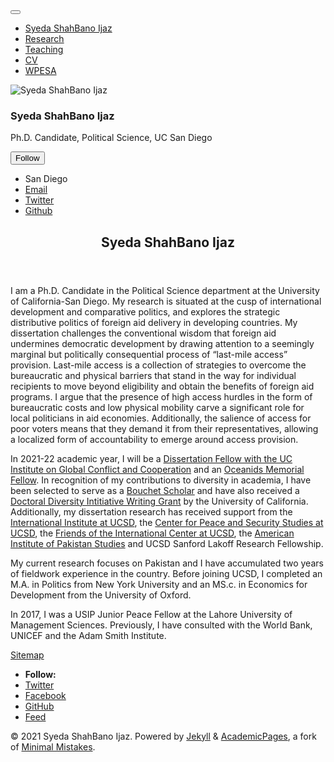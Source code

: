 
<!doctype html><html lang="en" class="no-js"><head><meta charset="utf-8"> <!-- begin SEO --><title>Vikram Bahure</title><meta property="og:locale" content="en-US"><meta property="og:site_name" content="Vikram Bahure"><meta property="og:title" content="Vikram Bahure"><link rel="canonical" href="https://vbahure.github.io/"><meta property="og:url" content="https://ssijaz.github.io/"><meta property="og:description" content="About me"><meta name="twitter:site" content="@shahbano_ijaz"><meta name="twitter:title" content="Syeda ShahBano Ijaz"><meta name="twitter:description" content="About me"><meta name="twitter:url" content="https://ssijaz.github.io/"><meta name="twitter:card" content="summary"> <script type="application/ld+json"> { "@context" : "http://schema.org", "@type" : "Person", "name" : "Syeda ShahBano Ijaz", "url" : "https://ssijaz.github.io", "sameAs" : null } </script> <!-- end SEO --><link href="https://ssijaz.github.io/feed.xml" type="application/atom+xml" rel="alternate" title="Syeda ShahBano Ijaz Feed"> <!-- http://t.co/dKP3o1e --><meta name="HandheldFriendly" content="True"><meta name="MobileOptimized" content="320"><meta name="viewport" content="width=device-width, initial-scale=1.0"> <script> document.documentElement.className = document.documentElement.className.replace(/\bno-js\b/g, '') + ' js '; </script> <!-- For all browsers --><link rel="stylesheet" href="https://ssijaz.github.io/assets/css/main.css"><meta http-equiv="cleartype" content="on"> <!-- start custom head snippets --><link rel="apple-touch-icon" sizes="180x180" href="ssijaz.github.io/images/apple-touch-icon.png"><link rel="icon" type="image/png" sizes="32x32" href="ssijaz.github.io/images/favicon-32x32.png"><link rel="icon" type="image/png" sizes="16x16" href="ssijaz.github.io/images/favicon-16x16.png"><link rel="manifest" href="ssijaz.github.io/images/site.webmanifest"><link rel="mask-icon" href="ssijaz.github.io/images/safari-pinned-tab.svg" color="#5bbad5"><meta name="msapplication-TileColor" content="#da532c"><meta name="theme-color" content="#ffffff"><link rel="shortcut icon" type="image/x-icon" href="ssijaz.github.io/images/favicon.ico"> <script type="text/x-mathjax-config"> MathJax.Hub.Config({ TeX: { equationNumbers: { autoNumber: "all" } } }); </script> <script type="text/x-mathjax-config"> MathJax.Hub.Config({ tex2jax: { inlineMath: [ ['$','$'], ["\\(","\\)"] ], processEscapes: true } }); </script> <script src='https://cdnjs.cloudflare.com/ajax/libs/mathjax/2.7.4/latest.js?config=TeX-MML-AM_CHTML' async></script> <!-- end custom head snippets --></head><body> <!--[if lt IE 9]><div class="notice--danger align-center" style="margin: 0;">You are using an <strong>outdated</strong> browser. Please <a href="http://browsehappy.com/">upgrade your browser</a> to improve your experience.</div><![endif]--><div class="masthead"><div class="masthead__inner-wrap"><div class="masthead__menu"><nav id="site-nav" class="greedy-nav"> <button><div class="navicon"></div></button><ul class="visible-links"><li class="masthead__menu-item masthead__menu-item--lg"><a href="https://ssijaz.github.io/">Syeda ShahBano Ijaz</a></li><li class="masthead__menu-item"><a href="https://ssijaz.github.io/research/">Research</a></li><li class="masthead__menu-item"><a href="https://ssijaz.github.io/teaching/">Teaching</a></li><li class="masthead__menu-item"><a href="https://ssijaz.github.io/cv/">CV</a></li><li class="masthead__menu-item"><a href="https://ssijaz.github.io/wpesa/">WPESA</a></li></ul><ul class="hidden-links hidden"></ul></nav></div></div></div><div id="main" role="main"><div class="sidebar sticky"><div itemscope itemtype="http://schema.org/Person"><div class="author__avatar"> <img src="https://ssijaz.github.io/files/SB_display.jpg" alt="Syeda ShahBano Ijaz"></div><div class="author__content"><h3 class="author__name">Syeda ShahBano Ijaz</h3><p class="author__bio">Ph.D. Candidate, Political Science, UC San Diego</p></div><div class="author__urls-wrapper"> <button class="btn btn--inverse">Follow</button><ul class="author__urls social-icons"><li><i class="fa fa-fw fa-map-marker" aria-hidden="true"></i> San Diego</li><li><a href="mailto:ssijaz@ucsd.edu"><i class="fas fa-fw fa-envelope" aria-hidden="true"></i> Email</a></li><li><a href="https://twitter.com/@shahbano_ijaz"><i class="fab fa-fw fa-twitter-square" aria-hidden="true"></i> Twitter</a></li><li><a href="https://github.com/ssijaz"><i class="fab fa-fw fa-github" aria-hidden="true"></i> Github</a></li></ul></div></div></div><article class="page" itemscope itemtype="http://schema.org/CreativeWork"><meta itemprop="headline" content="Syeda ShahBano Ijaz"><meta itemprop="description" content="About me"><div class="page__inner-wrap"><header><h1 class="page__title" itemprop="headline">Syeda ShahBano Ijaz</h1></header><section class="page__content" itemprop="text"><p>I am a Ph.D. Candidate in the Political Science department at the University of California-San Diego. My research is situated at the cusp of international development and comparative politics, and explores the strategic distributive politics of foreign aid delivery in developing countries. My dissertation challenges the conventional wisdom that foreign aid undermines democratic development by drawing attention to a seemingly marginal but politically consequential process of “last-mile access” provision. Last-mile access is a collection of strategies to overcome the bureaucratic and physical barriers that stand in the way for individual recipients to move beyond eligibility and obtain the benefits of foreign aid programs. I argue that the presence of high access hurdles in the form of bureaucratic costs and low physical mobility carve a significant role for local politicians in aid economies. Additionally, the salience of access for poor voters means that they demand it from their representatives, allowing a localized form of accountability to emerge around access provision.</p><p>In 2021-22 academic year, I will be a <a href="https://igcc.ucsd.edu/funding/who-igcc-funds/fellows.html">Dissertation Fellow with the UC Institute on Global Conflict and Cooperation</a> and an <a href="https://collab.ucsd.edu/display/GDCP/Oceanids+Fellowships">Oceanids Memorial Fellow</a>. In recognition of my contributions to diversity in academia, I have been selected to serve as a <a href="https://grad.ucsd.edu/diversity/programs/bouchet/index.html">Bouchet Scholar</a> and have also received a <a href="https://www.ucop.edu/graduate-studies/initiatives-outreach/uc-hsi-ddi.html">Doctoral Diversity Intitiative Writing Grant</a> by the University of California. Additionally, my dissertation research has received support from the <a href="https://internationalinstitute.ucsd.edu">International Institute at UCSD</a>, the <a href="https://cpass.ucsd.edu">Center for Peace and Security Studies at UCSD</a>, the <a href="https://global.ucsd.edu/intl-community-support/friends/index.html">Friends of the International Center at UCSD</a>, the <a href="https://www.pakistanstudies-aips.org">American Institute of Pakistan Studies</a> and UCSD Sanford Lakoff Research Fellowship.</p><p>My current research focuses on Pakistan and I have accumulated two years of fieldwork experience in the country. Before joining UCSD, I completed an M.A. in Politics from New York University and an MS.c. in Economics for Development from the University of Oxford.</p><p>In 2017, I was a USIP Junior Peace Fellow at the Lahore University of Management Sciences. Previously, I have consulted with the World Bank, UNICEF and the Adam Smith Institute.</p></section><footer class="page__meta"></footer></div></article></div><div class="page__footer"><footer> <!-- start custom footer snippets --> <a href="/sitemap/">Sitemap</a> <!-- end custom footer snippets --><div class="page__footer-follow"><ul class="social-icons"><li><strong>Follow:</strong></li><li><a href="https://twitter.com/@shahbano_ijaz"><i class="fab fa-twitter-square" aria-hidden="true"></i> Twitter</a></li><li><a href="https://facebook.com/facebook.com/syeda.s.ijaz"><i class="fab fa-facebook-square" aria-hidden="true"></i> Facebook</a></li><li><a href="http://github.com/ssijaz"><i class="fab fa-github" aria-hidden="true"></i> GitHub</a></li><li><a href="https://ssijaz.github.io/feed.xml"><i class="fa fa-fw fa-rss-square" aria-hidden="true"></i> Feed</a></li></ul></div><div class="page__footer-copyright">&copy; 2021 Syeda ShahBano Ijaz. Powered by <a href="http://jekyllrb.com" rel="nofollow">Jekyll</a> &amp; <a href="https://github.com/academicpages/academicpages.github.io">AcademicPages</a>, a fork of <a href="https://mademistakes.com/work/minimal-mistakes-jekyll-theme/" rel="nofollow">Minimal Mistakes</a>.</div></footer></div><script src="https://ssijaz.github.io/assets/js/main.min.js"></script> <script> (function(i,s,o,g,r,a,m){i['GoogleAnalyticsObject']=r;i[r]=i[r]||function(){ (i[r].q=i[r].q||[]).push(arguments)},i[r].l=1*new Date();a=s.createElement(o), m=s.getElementsByTagName(o)[0];a.async=1;a.src=g;m.parentNode.insertBefore(a,m) })(window,document,'script','//www.google-analytics.com/analytics.js','ga'); ga('create', '', 'auto'); ga('send', 'pageview'); </script></body></html>

